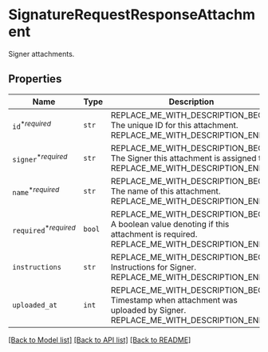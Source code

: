 # SignatureRequestResponseAttachment

Signer attachments.

## Properties
Name | Type | Description | Notes
------------ | ------------- | ------------- | -------------
| `id`<sup>*_required_</sup> | ```str``` | REPLACE_ME_WITH_DESCRIPTION_BEGIN The unique ID for this attachment. REPLACE_ME_WITH_DESCRIPTION_END |  |
| `signer`<sup>*_required_</sup> | ```str``` | REPLACE_ME_WITH_DESCRIPTION_BEGIN The Signer this attachment is assigned to. REPLACE_ME_WITH_DESCRIPTION_END |  |
| `name`<sup>*_required_</sup> | ```str``` | REPLACE_ME_WITH_DESCRIPTION_BEGIN The name of this attachment. REPLACE_ME_WITH_DESCRIPTION_END |  |
| `required`<sup>*_required_</sup> | ```bool``` | REPLACE_ME_WITH_DESCRIPTION_BEGIN A boolean value denoting if this attachment is required. REPLACE_ME_WITH_DESCRIPTION_END |  |
| `instructions` | ```str``` | REPLACE_ME_WITH_DESCRIPTION_BEGIN Instructions for Signer. REPLACE_ME_WITH_DESCRIPTION_END |  |
| `uploaded_at` | ```int``` | REPLACE_ME_WITH_DESCRIPTION_BEGIN Timestamp when attachment was uploaded by Signer. REPLACE_ME_WITH_DESCRIPTION_END |  |

[[Back to Model list]](../README.md#documentation-for-models) [[Back to API list]](../README.md#documentation-for-api-endpoints) [[Back to README]](../README.md)

